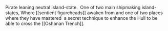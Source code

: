 Pirate leaning neutral Island-state.  One of two main shipmaking island-states, Where [[sentient figureheads]] awaken from and one of two places where they have mastered  a secret technique to enhance the Hull to be able to cross the [[Oshanan Trench]].